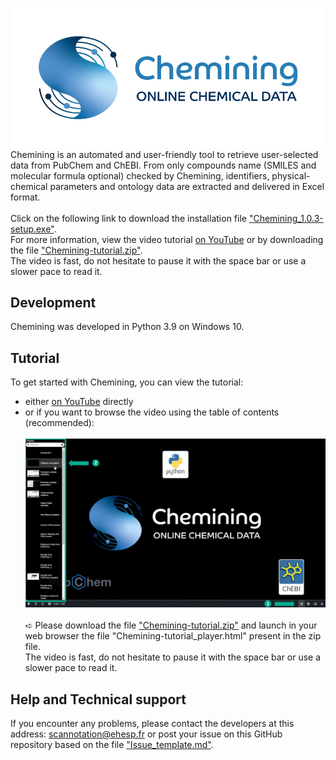 ![Chemining](Chemining-logo_git.png)
Chemining is an automated and user-friendly tool to retrieve user-selected data from PubChem and ChEBI. 
From only compounds name (SMILES and molecular formula optional) checked by Chemining, identifiers, 
physical-chemical parameters and ontology data are extracted and delivered in Excel format.\
\
Click on the following link to download the installation file ["Chemining_1.0.3-setup.exe"](https://github.com/scannotation/Chemining_software/blob/main/Chemining_1.0.3-setup.exe).\
For more information, view the video tutorial [on YouTube](https://youtu.be/fgq1imKwjuQ) 
or by downloading the file ["Chemining-tutorial.zip"](https://github.com/scannotation/Chemining_software/blob/main/Chemining-tutorial.zip).\
The video is fast, do not hesitate to pause it with the space bar or use a slower pace to read it.

## Development
Chemining was developed in Python 3.9 on Windows 10.

## Tutorial
To get started with Chemining, you can view the tutorial:
* either [on YouTube](https://youtu.be/fgq1imKwjuQ) directly
* or if you want to browse the video using the table of contents (recommended):\
\
![tutorial_summary](Chemining-tutorial_homepage.png)
\
\
&#x27AA; Please download the file ["Chemining-tutorial.zip"](https://github.com/scannotation/Chemining_software/blob/main/Chemining-tutorial.zip)
and launch in your web browser the file "Chemining-tutorial_player.html" present in the zip file.\
The video is fast, do not hesitate to pause it with the space bar or use a slower pace to read it.

## Help and Technical support
If you encounter any problems, please contact the developers at this address: scannotation@ehesp.fr 
or post your issue on this GitHub repository based on the file ["Issue_template.md"](https://github.com/scannotation/Chemining_software/blob/main/Issue_template.md).
